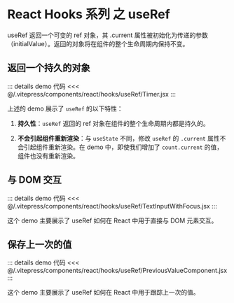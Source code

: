 # React Hooks 系列 之 useRef

useRef 返回一个可变的 ref 对象，其 .current 属性被初始化为传递的参数（initialValue）。返回的对象将在组件的整个生命周期内保持不变。

## 返回一个持久的对象

<div ref="useRef1" />

::: details demo 代码
<<< @/.vitepress/components/react/hooks/useRef/Timer.jsx
:::

上述的 demo 展示了 `useRef` 的以下特性：

1. **持久性**：`useRef` 返回的 ref 对象在组件的整个生命周期内都是持久的。

2. **不会引起组件重新渲染**：与 `useState` 不同，修改 `useRef` 的 `.current` 属性不会引起组件重新渲染。在 demo 中，即使我们增加了 `count.current` 的值，组件也没有重新渲染。

## 与 DOM 交互

<div ref="useRef2" />

::: details demo 代码
<<< @/.vitepress/components/react/hooks/useRef/TextInputWithFocus.jsx
:::

这个 demo 主要展示了 useRef 如何在 React 中用于直接与 DOM 元素交互。

## 保存上一次的值

<div ref="useRef3" />

::: details demo 代码
<<< @/.vitepress/components/react/hooks/useRef/PreviousValueComponent.jsx
:::

这个 demo 主要展示了 useRef 如何在 React 中用于跟踪上一次的值。

<script setup>
import { ref } from 'vue'
import renderReact from '#/components/react/renderReact'
import Timer from '#/components/react/hooks/useRef/Timer'
import TextInputWithFocus from '#/components/react/hooks/useRef/TextInputWithFocus'
import PreviousValueComponent from '#/components/react/hooks/useRef/PreviousValueComponent'
const useRef1 = ref(null)
const useRef2 = ref(null)
const useRef3 = ref(null)
renderReact(Timer, useRef1)
renderReact(TextInputWithFocus, useRef2)
renderReact(PreviousValueComponent, useRef3)
</script>
